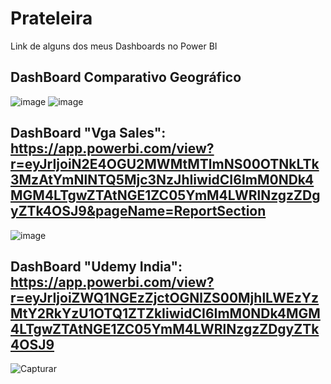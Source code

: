 # Prateleira
Link de alguns dos meus Dashboards no Power BI

##  DashBoard Comparativo Geográfico
![image](https://user-images.githubusercontent.com/85971408/137729371-441eb121-b477-4337-b211-e3b0174c47cc.png)
![image](https://user-images.githubusercontent.com/85971408/137729418-e58ac476-c6a3-49e9-85a5-1aaf32809571.png)


## DashBoard "Vga Sales": https://app.powerbi.com/view?r=eyJrIjoiN2E4OGU2MWMtMTlmNS00OTNkLTk3MzAtYmNlNTQ5Mjc3NzJhIiwidCI6ImM0NDk4MGM4LTgwZTAtNGE1ZC05YmM4LWRlNzgzZDgyZTk4OSJ9&pageName=ReportSection
![image](https://user-images.githubusercontent.com/85971408/134786205-4295e775-d811-4e2c-ba4b-3d726351dea6.png)

## DashBoard "Udemy India": https://app.powerbi.com/view?r=eyJrIjoiZWQ1NGEzZjctOGNlZS00MjhlLWEzYzMtY2RkYzU1OTQ1ZTZkIiwidCI6ImM0NDk4MGM4LTgwZTAtNGE1ZC05YmM4LWRlNzgzZDgyZTk4OSJ9
![Capturar](https://user-images.githubusercontent.com/85971408/134786196-89410a0f-48ec-47db-bf8a-a4fda3eaab1f.jpeg)
